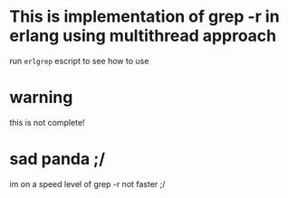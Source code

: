 # This is implementation of grep -r in erlang using multithread approach
run `erlgrep` escript to see how to use

# warning
this is not complete!

# sad panda ;/
im on a speed level of grep -r not faster ;/